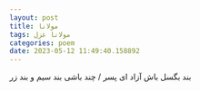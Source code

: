 ```yaml
---
layout: post
title: مولانا
tags: مولانا غزل
categories: poem
date: 2023-05-12 11:49:40.158892
---
```


بند بگسل باش آزاد ای پسر / چند باشی بند سیم و بند زر